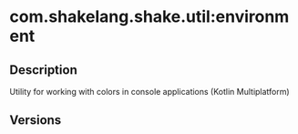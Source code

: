 # com.shakelang.shake.util:environment
## Description
Utility for working with colors in console applications (Kotlin Multiplatform)
## Versions